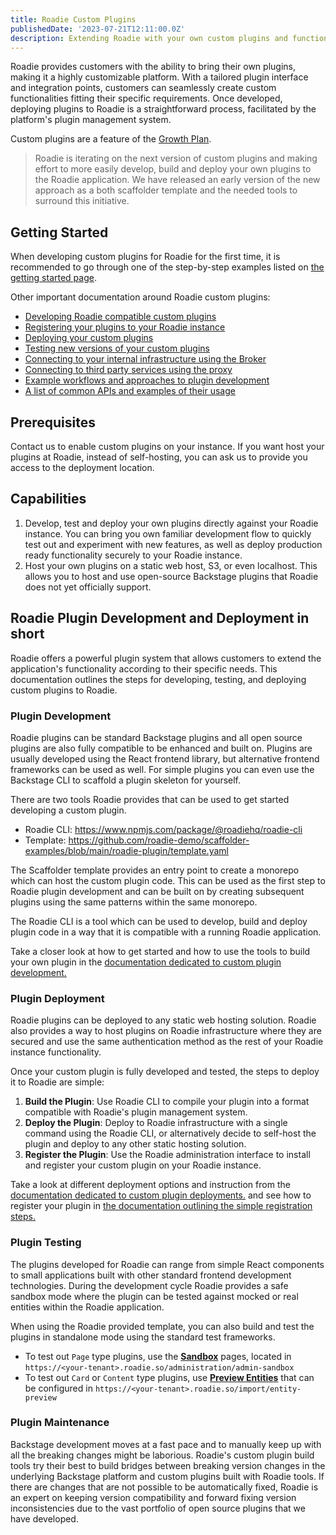 ```yaml
---
title: Roadie Custom Plugins
publishedDate: '2023-07-21T12:11:00.0Z'
description: Extending Roadie with your own custom plugins and functionality
---
```



Roadie provides customers with the ability to bring their own plugins, making it a highly customizable platform. With a tailored plugin interface and integration points, customers can seamlessly create custom functionalities fitting their specific requirements. Once developed, deploying plugins to Roadie is a straightforward process, facilitated by the platform's plugin management system. 

Custom plugins are a feature of the [Growth Plan](/pricing/).


> Roadie is iterating on the next version of custom plugins and making effort to more easily develop, build and deploy your own plugins to the Roadie application.
We have released an early version of the new approach as a both scaffolder template and the needed tools to surround this initiative.


## Getting Started

When developing custom plugins for Roadie for the first time, it is recommended to go through one of the step-by-step examples listed on [the getting started page](/docs/custom-plugins/getting-started/).


Other important documentation around Roadie custom plugins: 

* [Developing Roadie compatible custom plugins](/docs/custom-plugins/developing/)
* [Registering your plugins to your Roadie instance](/docs/custom-plugins/plugin-registration/)
* [Deploying your custom plugins](/docs/custom-plugins/deploying/)
* [Testing new versions of your custom plugins](/docs/custom-plugins/testing/)
* [Connecting to your internal infrastructure using the Broker](/docs/custom-plugins/connectivity/broker/)
* [Connecting to third party services using the proxy](/docs/custom-plugins/connectivity/proxy/)
* [Example workflows and approaches to plugin development](/docs/custom-plugins/getting-started/)
* [A list of common APIs and examples of their usage](/docs/custom-plugins/available-apis/)


## Prerequisites

Contact us to enable custom plugins on your instance. If you want host your plugins at Roadie, instead of self-hosting, you can ask us to provide you access to the deployment location.

## Capabilities

1. Develop, test and deploy your own plugins directly against your Roadie instance. You can bring you own familiar development flow to quickly test out and  experiment with new features, as well as deploy production ready functionality securely to your Roadie instance.
2. Host your own plugins on a static web host, S3, or even localhost. This allows you to host and use open-source Backstage plugins that Roadie does not yet officially support.


## Roadie Plugin Development and Deployment in short


Roadie offers a powerful plugin system that allows customers to extend the application's functionality according to their specific needs. This documentation outlines the steps for developing, testing, and deploying custom plugins to Roadie.

### Plugin Development

Roadie plugins can be standard Backstage plugins and all open source plugins are also fully compatible to be enhanced and built on. Plugins are usually developed using the React frontend library, but alternative frontend frameworks can be used as well. For simple plugins you can even use the Backstage CLI to scaffold a plugin skeleton for yourself.

There are two tools Roadie provides that can be used to get started developing a custom plugin.

- Roadie CLI: https://www.npmjs.com/package/@roadiehq/roadie-cli
- Template: https://github.com/roadie-demo/scaffolder-examples/blob/main/roadie-plugin/template.yaml

The Scaffolder template provides an entry point to create a monorepo which can host the custom plugin code. This can be used as the first step to Roadie plugin development and can be built on by creating subsequent plugins using the same patterns within the same monorepo.

The Roadie CLI is a tool which can be used to develop, build and deploy plugin code in a way that it is compatible with a running Roadie application.


Take a closer look at how to get started and how to use the tools to build your own plugin in the [documentation dedicated to custom plugin development.](/docs/custom-plugins/developing/)


### Plugin Deployment

Roadie plugins can be deployed to any static web hosting solution. Roadie also provides a way to host plugins on Roadie infrastructure where they are secured and use the same authentication method as the rest of your Roadie instance functionality.

Once your custom plugin is fully developed and tested, the steps to deploy it to Roadie are simple:

1. **Build the Plugin**: Use Roadie CLI to compile your plugin into a format compatible with Roadie's plugin management system.
2. **Deploy the Plugin**: Deploy to Roadie infrastructure with a single command using the Roadie CLI, or alternatively decide to self-host the plugin and deploy to any other static hosting solution.
3. **Register the Plugin**: Use the Roadie administration interface to install and register your custom plugin on your Roadie instance.


Take a look at different deployment options and instruction from the [documentation dedicated to custom plugin deployments.](/docs/custom-plugins/deploying/) and see how to register your plugin in [the documentation outlining the simple registration steps.](/docs/custom-plugins/plugin-registration)


### Plugin Testing

The plugins developed for Roadie can range from simple React components to small applications built with other standard frontend development technologies. During the development cycle Roadie provides a safe sandbox mode where the plugin can be tested against mocked or real entities within the Roadie application. 

When using the Roadie provided template, you can also build and test the plugins in standalone mode using the standard test frameworks.  

* To test out `Page` type plugins, use the [**Sandbox**](/docs/details/sandbox-mode/) pages, located in `https://<your-tenant>.roadie.so/administration/admin-sandbox`
* To test out `Card` or `Content` type plugins, use [**Preview Entities**](/docs/details/previewing-changes/#using-the-entity-preview-page) that can be configured in `https://<your-tenant>.roadie.so/import/entity-preview`


### Plugin Maintenance

Backstage development moves at a fast pace and to manually keep up with all the breaking changes might be laborious. Roadie's custom plugin build tools try their best to build bridges between breaking version changes in the underlying Backstage platform and custom plugins built with Roadie tools. If there are changes that are not possible to be automatically fixed, Roadie is an expert on keeping version compatibility and forward fixing version inconsistencies due to the vast portfolio of open source plugins that we have developed. 



